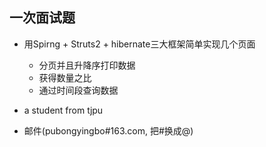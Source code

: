 ## 一次面试题

* 用Spirng + Struts2 + hibernate三大框架简单实现几个页面
    *  分页并且升降序打印数据
    *  获得数量之比
    *  通过时间段查询数据


* a student from tjpu
* 邮件(pubongyingbo#163.com, 把#换成@)